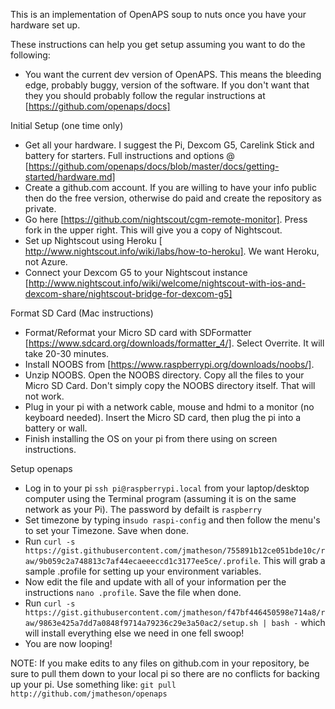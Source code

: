This is an implementation of OpenAPS soup to nuts once you have your hardware set up.

These instructions can help you get setup assuming you want to do the following:
* You want the current dev version of OpenAPS. This means the bleeding edge, probably buggy, version of the software. If you don't want that they you should probably follow the regular instructions at [https://github.com/openaps/docs]

Initial Setup (one time only)
* Get all your hardware. I suggest the Pi, Dexcom G5, Carelink Stick and battery for starters. Full instructions and options @ [https://github.com/openaps/docs/blob/master/docs/getting-started/hardware.md]
* Create a github.com account. If you are willing to have your info public then do the free version, otherwise do paid and create the repository as private.
* Go here [https://github.com/nightscout/cgm-remote-monitor]. Press fork in the upper right. This will give you a copy of Nightscout.
* Set up Nightscout using Heroku [ http://www.nightscout.info/wiki/labs/how-to-heroku]. We want Heroku, not Azure.
* Connect your Dexcom G5 to your Nightscout instance [http://www.nightscout.info/wiki/welcome/nightscout-with-ios-and-dexcom-share/nightscout-bridge-for-dexcom-g5]

Format SD Card (Mac instructions)
* Format/Reformat your Micro SD card with SDFormatter [https://www.sdcard.org/downloads/formatter_4/]. Select Overrite. It will take 20-30 minutes.
* Install NOOBS from  [https://www.raspberrypi.org/downloads/noobs/].
* Unzip NOOBS. Open the NOOBS directory. Copy all the files to your Micro SD Card. Don't simply copy the NOOBS directory itself. That will not work.
* Plug in your pi with a network cable, mouse and hdmi to a monitor (no keyboard needed). Insert the Micro SD card, then plug the pi into a battery or wall.
* Finish installing the OS on your pi from there using on screen instructions.

Setup openaps
* Log in to your pi ```ssh pi@raspberrypi.local``` from your laptop/desktop computer using the Terminal program (assuming it is on the same network as your Pi). The password by defailt is ```raspberry```
* Set timezone by typing in```sudo raspi-config``` and then follow the menu's to set your Timezone. Save when done.
* Run ```curl -s https://gist.githubusercontent.com/jmatheson/755891b12ce051bde10c/raw/9b059c2a748813c7af44ecaeeeccd1c3177ee5ce/.profile```. This will grab a sample .profile for setting up your environment variables.
* Now edit the file and update with all of your information per the instructions ```nano .profile```. Save the file when done. 
* Run ```curl -s https://gist.githubusercontent.com/jmatheson/f47bf446450598e714a8/raw/9863e425a7dd7a0848f9714a79236c29e3a50ac2/setup.sh | bash -``` which will install everything else we need in one fell swoop!
* You are now looping!

NOTE: If you make edits to any files on github.com in your repository, be sure to pull them down to your local pi so there are no conflicts for backing up your pi. Use something like: ```git pull http://github.com/jmatheson/openaps```
